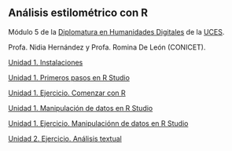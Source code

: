 ## Análisis estilométrico con R

Módulo 5 de la [Diplomatura en Humanidades Digitales](https://www.uces.edu.ar/educacion-distancia/curso/15140/diplomatura-humanidades-digitales) de la [UCES](https://www.uces.edu.ar/).

Profa. Nidia Hernández y Profa. Romina De León (CONICET).


[Unidad 1. Instalaciones](unidad1_instalaciones.html)

[Unidad 1. Primeros pasos en R Studio](unidad1_basicos.html)

[Unidad 1. Ejercicio. Comenzar con R](unidad1_comenzar-con-R.html)

[Unidad 1. Manipulación de datos en R Studio](unidad1_manipulacion-de-datos.html)

[Unidad 1. Ejercicio. Manipulaciónn de datos en R Studio](unidad1_ej-manipulacion-datos.html)


[Unidad 2. Ejercicio. Análisis textual](unidad2_ej-analisis_textual.html)